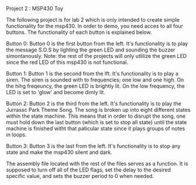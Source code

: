 Project 2 : MSP430 Toy

The following project is for lab 2 which is only intended to create simple
functionality for the msp430. In order to demo, you need acces to all four
buttons. The functionality of each button is explained below.

Button 0:
       Button 0 is the first button from the left. It's functionality is to
       play the message S.O.S by lighting the green LED and sounding the
       buzzer simontanously. Note: the rest of the projects will only utlilize
       the green LED since the red LED of this msp430 is not functional.

Button 1:
       Button 1 is the second from the lft. It's functionality is to play a
       siren. The siren is sounded with to frequencies; one low and one
       high. On the hihg freqeuncy, the green LED is brightly lit. On the low
       frequency, the LED is set to 'glow' and become dimly lit.

Button 2:
       Button 2 is the third from the left. It's functionality is to play the
       Jurrassc Park Theme Song. The song is broken up into eight different
       states within the state machine. This means that in order to disrupt
       the song, one must hold down the last button (which is set to stop all
       state) until the state machine is finished witht that paticular state
       since it plays groups of notes in loops.

Button 3:
       Button 3 is the last from the left. It's functionality is to stop any
       state and make the msp430 silent and dark.

The assembly file located with the rest of the files serves as a function. It
is supposed to turn off all of the LED flags, set the delay to the desired
specific value, and sets the buzzer period to 0 when needed. 
